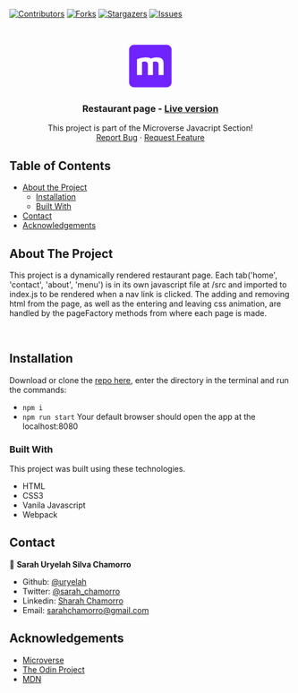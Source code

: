 [![Contributors][contributors-shield]][contributors-url]
[![Forks][forks-shield]][forks-url]
[![Stargazers][stars-shield]][stars-url]
[![Issues][issues-shield]][issues-url]

<!-- PROJECT LOGO -->
<br />
<p align="center">
  <a href="https://github.com/uryelah/microverse-701-calculator">
    <img src="public/img/mLogo.png" alt="Logo" width="80" height="80">
  </a>

  <h3 align="center">Restaurant page -
  <a href='https://microverse-701-calculator.herokuapp.com/'> Live version</a></h3>

  <p align="center">
    This project is part of the Microverse Javacript Section!
    <br />
    <a href="https://github.com/uryelah/microverse-701-calculator">Report Bug</a>
    ·
    <a href="https://github.com/uryelah/microverse-701-calculator">Request Feature</a>
  </p>
</p>

<!-- TABLE OF CONTENTS -->
## Table of Contents

* [About the Project](#about-the-project)
  * [Installation](#installation)
  * [Built With](#built-with)
* [Contact](#contact)
* [Acknowledgements](#acknowledgements)

<!-- ABOUT THE PROJECT -->
## About The Project

This project is a dynamically rendered restaurant page.
Each tab('home', 'contact', 'about', 'menu') is in its own javascript file at /src and imported to index.js to be rendered when a nav link is clicked. The adding and removing html from the page, as well as the entering and leaving css animation, are handled by the pageFactory methods from where each page is made.

<div align="center">
  <img src="" width="900">
</div>

<!-- ABOUT THE PROJECT -->
## Installation

Download or clone the [repo here](https://github.com/uryelah/microverse-701-calculator.git), enter the directory in the terminal and run the commands:
* `npm i`
* `npm run start`
Your default browser should open the app at the localhost:8080

### Built With
This project was built using these technologies.
* HTML
* CSS3
* Vanila Javascript
* Webpack

<!-- CONTACT -->
## Contact

👤 **Sarah Uryelah Silva Chamorro**

- Github: [@uryelah](https://github.com/uryelah)
- Twitter: [@sarah_chamorro](https://twitter.com/sarah_chamorro)
- Linkedin: [Sharah Chamorro](https://www.linkedin.com/in/uryelah/)
- Email: [sarahchamorro@gmail.com](sarahchamorro@gmail.com)


<!-- ACKNOWLEDGEMENTS -->
## Acknowledgements
* [Microverse](https://www.microverse.org/)
* [The Odin Project](https://www.theodinproject.com/)
* [MDN](https://developer.mozilla.org/en-US/docs/Web/JavaScript)

<!-- MARKDOWN LINKS & IMAGES -->
<!-- https://www.markdownguide.org/basic-syntax/#reference-style-links -->
[contributors-shield]: https://img.shields.io/github/contributors/uryelah/microverse-701-calculator.svg?style=flat-square
[contributors-url]: https://github.com/uryelah/microverse-701-calculator/graphs/contributors
[forks-shield]: https://img.shields.io/github/forks/uryelah/microverse-701-calculator.svg?style=flat-square
[forks-url]: https://github.com/uryelah/microverse-701-calculator/network/members
[stars-shield]: https://img.shields.io/github/stars/uryelah/microverse-701-calculator.svg?style=flat-square
[stars-url]: https://github.com/uryelah/microverse-701-calculator/stargazers
[issues-shield]: https://img.shields.io/github/issues/uryelah/microverse-701-calculator.svg?style=flat-square
[issues-url]: https://github.com/uryelah/microverse-701-calculator
[product-screenshot]: img/screenshot.PNG

